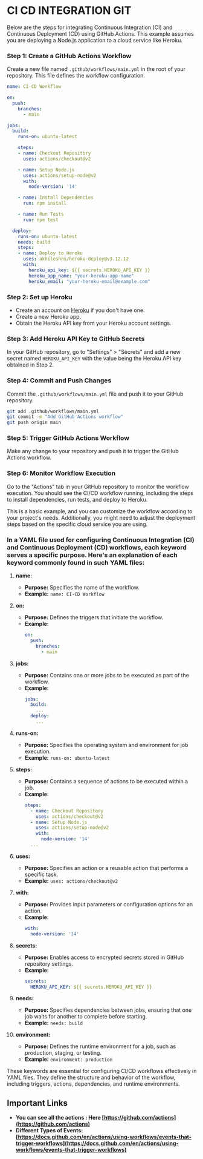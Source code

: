 # CI CD INTEGRATION GIT 

Below are the steps for integrating Continuous Integration (CI) and Continuous Deployment (CD) using GitHub Actions. 
This example assumes you are deploying a Node.js application to a cloud service like Heroku.

### Step 1: Create a GitHub Actions Workflow

Create a new file named `.github/workflows/main.yml` in the root of your repository. This file defines the workflow configuration.

```yaml
name: CI-CD Workflow

on:
  push:
    branches:
      - main

jobs:
  build:
    runs-on: ubuntu-latest

    steps:
    - name: Checkout Repository
      uses: actions/checkout@v2

    - name: Setup Node.js
      uses: actions/setup-node@v2
      with:
        node-version: '14'

    - name: Install Dependencies
      run: npm install

    - name: Run Tests
      run: npm test

  deploy:
    runs-on: ubuntu-latest
    needs: build
    steps:
    - name: Deploy to Heroku
      uses: akhileshns/heroku-deploy@v3.12.12
      with:
        heroku_api_key: ${{ secrets.HEROKU_API_KEY }}
        heroku_app_name: "your-heroku-app-name"
        heroku_email: "your-heroku-email@example.com"
```

### Step 2: Set up Heroku

- Create an account on [Heroku](https://www.heroku.com/) if you don't have one.
- Create a new Heroku app.
- Obtain the Heroku API key from your Heroku account settings.

### Step 3: Add Heroku API Key to GitHub Secrets

In your GitHub repository, go to "Settings" > "Secrets" and add a new secret named `HEROKU_API_KEY` with the value being the Heroku API key obtained in Step 2.

### Step 4: Commit and Push Changes

Commit the `.github/workflows/main.yml` file and push it to your GitHub repository.

```bash
git add .github/workflows/main.yml
git commit -m "Add GitHub Actions workflow"
git push origin main
```

### Step 5: Trigger GitHub Actions Workflow

Make any change to your repository and push it to trigger the GitHub Actions workflow.

### Step 6: Monitor Workflow Execution

Go to the "Actions" tab in your GitHub repository to monitor the workflow execution. You should see the CI/CD workflow running, including the steps to install dependencies, run tests, and deploy to Heroku.

This is a basic example, and you can customize the workflow according to your project's needs.
Additionally, you might need to adjust the deployment steps based on the specific cloud service you are using.

### In a YAML file used for configuring Continuous Integration (CI) and Continuous Deployment (CD) workflows, each keyword serves a specific purpose. Here's an explanation of each keyword commonly found in such YAML files:

1. **name:**
   - **Purpose:** Specifies the name of the workflow.
   - **Example:** `name: CI-CD Workflow`

2. **on:**
   - **Purpose:** Defines the triggers that initiate the workflow.
   - **Example:** 
     ```yaml
     on:
       push:
         branches:
           - main
     ```

3. **jobs:**
   - **Purpose:** Contains one or more jobs to be executed as part of the workflow.
   - **Example:** 
     ```yaml
     jobs:
       build:
         ...
       deploy:
         ...
     ```

4. **runs-on:**
   - **Purpose:** Specifies the operating system and environment for job execution.
   - **Example:** `runs-on: ubuntu-latest`

5. **steps:**
   - **Purpose:** Contains a sequence of actions to be executed within a job.
   - **Example:** 
     ```yaml
     steps:
       - name: Checkout Repository
         uses: actions/checkout@v2
       - name: Setup Node.js
         uses: actions/setup-node@v2
         with:
           node-version: '14'
       ...
     ```

6. **uses:**
   - **Purpose:** Specifies an action or a reusable action that performs a specific task.
   - **Example:** `uses: actions/checkout@v2`

7. **with:**
   - **Purpose:** Provides input parameters or configuration options for an action.
   - **Example:** 
     ```yaml
     with:
       node-version: '14'
     ```

8. **secrets:**
   - **Purpose:** Enables access to encrypted secrets stored in GitHub repository settings.
   - **Example:** 
     ```yaml
     secrets:
       HEROKU_API_KEY: ${{ secrets.HEROKU_API_KEY }}
     ```

9. **needs:**
   - **Purpose:** Specifies dependencies between jobs, ensuring that one job waits for another to complete before starting.
   - **Example:** `needs: build`

10. **environment:**
    - **Purpose:** Defines the runtime environment for a job, such as production, staging, or testing.
    - **Example:** `environment: production`

These keywords are essential for configuring CI/CD workflows effectively in YAML files. They define the structure and behavior of the workflow, including triggers, actions, dependencies, and runtime environments.


## Important Links

- **You can see all the actions : Here [https://github.com/actions](https://github.com/actions)**
- **Different Types of Events: [https://docs.github.com/en/actions/using-workflows/events-that-trigger-workflows](https://docs.github.com/en/actions/using-workflows/events-that-trigger-workflows)**
